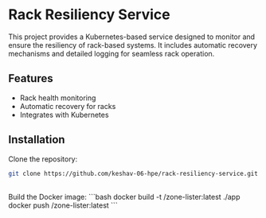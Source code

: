 # Rack Resiliency Service

This project provides a Kubernetes-based service designed to monitor and ensure the resiliency of rack-based systems. It includes automatic recovery mechanisms and detailed logging for seamless rack operation.

## Features
- Rack health monitoring
- Automatic recovery for racks
- Integrates with Kubernetes

## Installation

Clone the repository:
```bash
git clone https://github.com/keshav-06-hpe/rack-resiliency-service.git
```
<br>
Build the Docker image:
   ```bash
   docker build -t <your-dockerhub-username>/zone-lister:latest ./app
   docker push <your-dockerhub-username>/zone-lister:latest
```